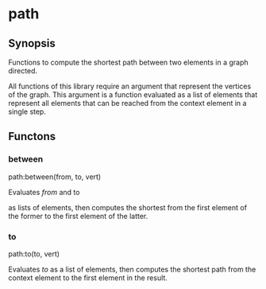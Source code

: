 # path

## Synopsis

Functions to compute the shortest path between two elements in a graph directed.

All functions of this library require an argument that represent the vertices of the graph. This argument is a function evaluated as a list of elements that represent all elements that can be reached from the context element in a single step.

## Functons

<a name="between">

### between

path:between(from, to, vert)

Evaluates *from* and to

 as lists of elements, then computes the shortest from the first element of the former to the first element of the latter.

<a name="to">

### to

path:to(to, vert)

Evaluates *to* as a list of elements, then computes the shortest path from the context element to the first element in the result.

